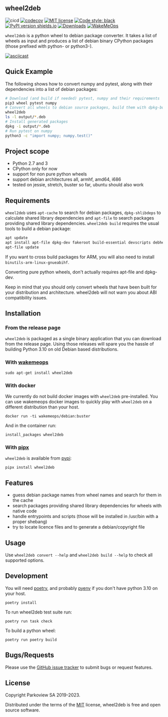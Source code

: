 ## wheel2deb

![cicd](https://github.com/upciti/wheel2deb/actions/workflows/cicd.yml/badge.svg)
[![codecov](https://codecov.io/gh/upciti/wheel2deb/branch/main/graph/badge.svg)](https://codecov.io/gh/upciti/wheel2deb)
[![MIT license](https://img.shields.io/badge/License-MIT-blue.svg)](https://lbesson.mit-license.org/)
[![Code style: black](https://img.shields.io/badge/code%20style-black-000000.svg)](https://github.com/ambv/black)
[![PyPI version shields.io](https://img.shields.io/pypi/v/wheel2deb.svg)](https://pypi.python.org/pypi/wheel2deb/)
[![Downloads](https://static.pepy.tech/personalized-badge/wheel2deb?period=total&units=international_system&left_color=blue&right_color=green&left_text=Downloads)](https://pepy.tech/project/wheel2deb)
[![WakeMeOps](https://docs.wakemeops.com/badges/wheel2deb.svg)](https://docs.wakemeops.com/packages/wheel2deb)

`wheel2deb` is a python wheel to debian package converter. It takes a list of wheels as input and produces a list of debian binary CPython packages (those prefixed with python- or python3-).

[![asciicast](https://asciinema.org/a/249779.svg)](https://asciinema.org/a/249779)

## Quick Example

The following shows how to convert numpy and pytest, along with their dependencies into a list of debian packages:

```sh
# Download (and build if needed) pytest, numpy and their requirements
pip3 wheel pytest numpy
# Convert all wheels to debian source packages, build them with dpkg-buildpackage
wheel2deb
ls -l output/*.deb
# Install generated packages
dpkg -i output/*.deb
# Run pytest on numpy
python3 -c "import numpy; numpy.test()"
```

## Project scope

- Python 2.7 and 3
- CPython only for now
- support for non pure python wheels
- support debian architectures all, armhf, amd64, i686
- tested on jessie, stretch, buster so far, ubuntu should also work

## Requirements

`wheel2deb` uses `apt-cache` to search for debian packages, `dpkg-shlibdeps` to calculate shared library dependencies and `apt-file` to search packages providing shared library dependencies. `wheel2deb build` requires the usual tools to build a debian package:

```sh
apt update
apt install apt-file dpkg-dev fakeroot build-essential devscripts debhelper
apt-file update
```

If you want to cross build packages for ARM, you will also need to install `binutils-arm-linux-gnueabihf`.

Converting pure python wheels, don't actually requires apt-file and dpkg-dev.

Keep in mind that you should only convert wheels that have been built for your distribution and architecture. wheel2deb will not warn you about ABI compatibility issues.

## Installation

### From the release page

`wheel2deb` is packaged as a single binary application that you can download from the release page. Using those releases will spare you the hassle of building Python 3.10 on old Debian based distributions.

### With [wakemeops](https://docs.wakemeops.com)

```shell
sudo apt-get install wheel2deb
```

### With docker

We currently do not build docker images with `wheel2deb` pre-installed. You can use wakemeops docker images to quickly play with `wheel2deb` on a different distribution than your host.

```shell
docker run -ti wakemeops/debian:buster
```

And in the container run:

```
install_packages wheel2deb
```

### With [pipx](https://github.com/pipxproject/pipx)

`wheel2deb` is available from [pypi](https://pypi.org/project/wheel2deb/):

```shell
pipx install wheel2deb
```

## Features

- guess debian package names from wheel names and search for them in the cache
- search packages providing shared library dependencies for wheels with native code
- handle entrypoints and scripts (those will be installed in /usr/bin with a proper shebang)
- try to locate licence files and to generate a debian/copyright file

## Usage

Use `wheel2deb convert --help` and `wheel2deb build --help` to check all supported options.

## Development

You will need [poetry](https://python-poetry.org/), and probably [pyenv](https://github.com/pyenv/pyenv) if you don't have python 3.10 on your host.

```shell
poetry install
```

To run wheel2deb test suite run:

```shell
poetry run task check
```

To build a python wheel:

```shell
poetry run poetry build
```

## Bugs/Requests

Please use the [GitHub issue tracker](https://github.com/upciti/wheel2deb/issues) to submit bugs or request features.

## License

Copyright Parkoview SA 2019-2023.

Distributed under the terms of the [MIT](https://github.com/upciti/wheel2deb/blob/master/LICENSE) license, wheel2deb is free and open source software.
